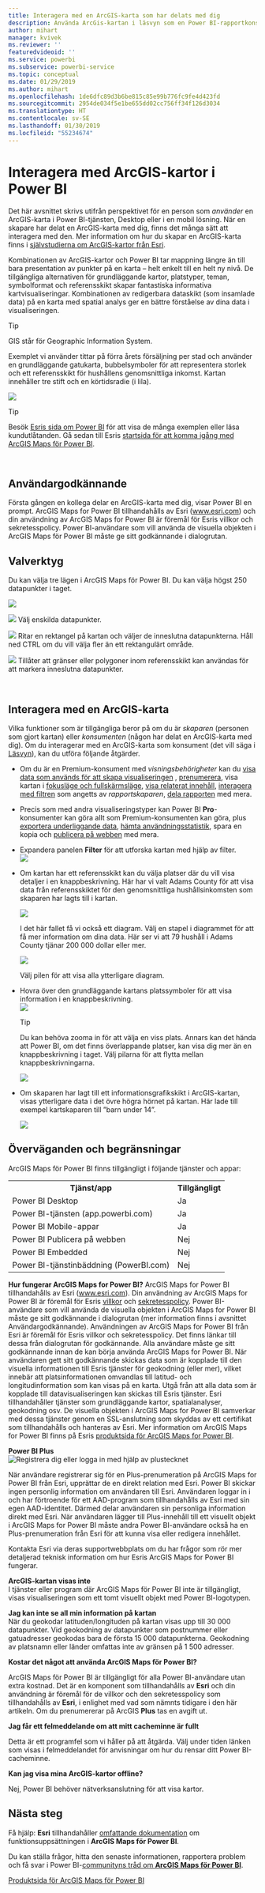 ```yaml
---
title: Interagera med en ArcGIS-karta som har delats med dig
description: Använda ArcGis-kartan i läsvyn som en Power BI-rapportkonsument
author: mihart
manager: kvivek
ms.reviewer: ''
featuredvideoid: ''
ms.service: powerbi
ms.subservice: powerbi-service
ms.topic: conceptual
ms.date: 01/29/2019
ms.author: mihart
ms.openlocfilehash: 1de6dfc89d3b6be815c85e99b776fc9fe4d423fd
ms.sourcegitcommit: 2954de034f5e1be655dd02cc756ff34f126d3034
ms.translationtype: HT
ms.contentlocale: sv-SE
ms.lasthandoff: 01/30/2019
ms.locfileid: "55234674"
---
```

# <a name="interacting-with-arcgis-maps-in-power-bi"></a>Interagera med ArcGIS-kartor i Power BI
Det här avsnittet skrivs utifrån perspektivet för en person som *använder* en ArcGIS-karta i Power BI-tjänsten, Desktop eller i en mobil lösning. När en skapare har delat en ArcGIS-karta med dig, finns det många sätt att interagera med den.  Mer information om hur du skapar en ArcGIS-karta finns i [självstudierna om ArcGIS-kartor från Esri](../visuals/power-bi-visualization-arcgis.md).

Kombinationen av ArcGIS-kartor och Power BI tar mappning längre än till bara presentation av punkter på en karta – helt enkelt till en helt ny nivå. De tillgängliga alternativen för grundläggande kartor, platstyper, teman, symbolformat och referensskikt skapar fantastiska informativa kartvisualiseringar. Kombinationen av redigerbara dataskikt (som insamlade data) på en karta med spatial analys ger en bättre förståelse av dina data i visualiseringen.

> [!TIP]
> GIS står för Geographic Information System.
> 

Exemplet vi använder tittar på förra årets försäljning per stad och använder en grundläggande gatukarta, bubbelsymboler för att representera storlek och ett referensskikt för hushållens genomsnittliga inkomst. Kartan innehåller tre stift och en körtidsradie (i lila).

![](media/power-bi-visualizations-arcgis/power-bi-arcgis-esri-new.png)

> [!TIP]
> Besök [Esris sida om Power BI](https://www.esri.com/powerbi) för att visa de många exemplen eller läsa kundutlåtanden. Gå sedan till Esris [startsida för att komma igång med ArcGIS Maps för Power BI](https://doc.arcgis.com/en/maps-for-powerbi/get-started/about-maps-for-power-bi.htm).
> 
> 

<br/>

## <a name="user-consent"></a>Användargodkännande
Första gången en kollega delar en ArcGIS-karta med dig, visar Power BI en prompt. ArcGIS Maps for Power BI tillhandahålls av Esri (www.esri.com) och din användning av ArcGIS Maps for Power BI är föremål för Esris villkor och sekretesspolicy. Power BI-användare som vill använda de visuella objekten i ArcGIS Maps för Power BI måste ge sitt godkännande i dialogrutan.

## <a name="selection-tools"></a>Valverktyg
Du kan välja tre lägen i ArcGIS Maps för Power BI. Du kan välja högst 250 datapunkter i taget.

![](media/power-bi-visualizations-arcgis/power-bi-esri-selection-tools2.png)

![](media/power-bi-visualizations-arcgis/power-bi-esri-selection-single2.png) Välj enskilda datapunkter.

![](media/power-bi-visualizations-arcgis/power-bi-esri-selection-marquee2.png) Ritar en rektangel på kartan och väljer de inneslutna datapunkterna. Håll ned CTRL om du vill välja fler än ett rektangulärt område.

![](media/power-bi-visualizations-arcgis/power-bi-esri-selection-reference-layer2.png) Tillåter att gränser eller polygoner inom referensskikt kan användas för att markera inneslutna datapunkter.

<br/>

## <a name="interacting-with-an-arcgis-map"></a>Interagera med en ArcGIS-karta
Vilka funktioner som är tillgängliga beror på om du är *skaparen* (personen som gjort kartan) eller *konsumenten* (någon har delat en ArcGIS-karta med dig). Om du interagerar med en ArcGIS-karta som konsument (det vill säga i [Läsvyn](end-user-reading-view.md)), kan du utföra följande åtgärder.

* Om du är en Premium-konsument med *visningsbehörigheter* kan du [visa data som används för att skapa visualiseringen](end-user-show-data.md) , [prenumerera](end-user-subscribe.md), visa kartan i [fokusläge och fullskärmsläge](end-user-focus.md), [visa relaterat innehåll](end-user-related.md), [interagera med filtren](end-user-report-filter.md) som angetts av *rapportskaparen*, [dela rapporten](../service-share-reports.md) med mera.

* Precis som med andra visualiseringstyper kan Power BI **Pro**-konsumenter kan göra allt som Premium-konsumenten kan göra, plus [exportera underliggande data](../visuals/power-bi-visualization-export-data.md), [hämta användningsstatistik](../service-usage-metrics.md), spara en kopia och [publicera på webben](../service-publish-to-web.md) med mera.

    
* Expandera panelen **Filter** för att utforska kartan med hjälp av filter.   
    ![](media/power-bi-visualizations-arcgis/power-bi-filter-newer.png)  
* Om kartan har ett referensskikt kan du välja platser där du vill visa detaljer i en knappbeskrivning. Här har vi valt Adams County för att visa data från referensskiktet för den genomsnittliga hushållsinkomsten som skaparen har lagts till i kartan.
  
    ![](media/power-bi-visualizations-arcgis/power-bi-reference-layer.png)  
  
    I det här fallet få vi också ett diagram. Välj en stapel i diagrammet för att få mer information om dina data. Här ser vi att 79 hushåll i Adams County tjänar 200 000 dollar eller mer.
  
    ![](media/power-bi-visualizations-arcgis/power-bi-tooltip-chart.png)
  
    Välj pilen för att visa alla ytterligare diagram.
* Hovra över den grundläggande kartans platssymboler för att visa information i en knappbeskrivning.     
  ![](media/power-bi-visualizations-arcgis/power-bi-arcgis-hover.png)
  
  > [!TIP]
  > Du kan behöva zooma in för att välja en viss plats.  Annars kan det hända att Power BI, om det finns överlappande platser, kan visa dig mer än en knappbeskrivning i taget. Välj pilarna för att flytta mellan knappbeskrivningarna.
  > 
  > ![](media/power-bi-visualizations-arcgis/power-bi-3-screens.png)
  > 
  > 
* Om skaparen har lagt till ett informationsgrafikskikt i ArcGIS-kartan, visas ytterligare data i det övre högra hörnet på kartan.  Här lade till exempel kartskaparen till ”barn under 14”.
  
    ![](media/power-bi-visualizations-arcgis/power-bi-demographics.png)

## <a name="considerations-and-limitations"></a>Överväganden och begränsningar
ArcGIS Maps för Power BI finns tillgängligt i följande tjänster och appar:

<table>
<tr><th>Tjänst/app</th><th>Tillgängligt</th></tr>
<tr>
<td>Power BI Desktop</td>
<td>Ja</td>
</tr>
<tr>
<td>Power BI-tjänsten (app.powerbi.com)</td>
<td>Ja</td>
</tr>
<tr>
<td>Power BI Mobile-appar</td>
<td>Ja</td>
</tr>
<tr>
<td>Power BI Publicera på webben</td>
<td>Nej</td>
</tr>
<tr>
<td>Power BI Embedded</td>
<td>Nej</td>
</tr>
<tr>
<td>Power BI-tjänstinbäddning (PowerBI.com)</td>
<td>Nej</td>
</tr>
</table>

**Hur fungerar ArcGIS Maps for Power BI?**
ArcGIS Maps for Power BI tillhandahålls av Esri (www.esri.com). Din användning av ArcGIS Maps for Power BI är föremål för Esris [villkor](https://go.microsoft.com/fwlink/?LinkID=8263222) och [sekretesspolicy](https://go.microsoft.com/fwlink/?LinkID=826323). Power BI-användare som vill använda de visuella objekten i ArcGIS Maps for Power BI måste ge sitt godkännande i dialogrutan (mer information finns i avsnittet Användargodkännande).  Användningen av ArcGIS Maps for Power BI från Esri är föremål för Esris villkor och sekretesspolicy. Det finns länkar till dessa från dialogrutan för godkännande. Alla användare måste ge sitt godkännande innan de kan börja använda ArcGIS Maps for Power BI. När användaren gett sitt godkännande skickas data som är kopplade till den visuella informationen till Esris tjänster för geokodning (eller mer), vilket innebär att platsinformationen omvandlas till latitud- och longitudinformation som kan visas på en karta. Utgå från att alla data som är kopplade till datavisualiseringen kan skickas till Esris tjänster. Esri tillhandahåller tjänster som grundläggande kartor, spatialanalyser, geokodning osv. De visuella objekten i ArcGIS Maps for Power BI samverkar med dessa tjänster genom en SSL-anslutning som skyddas av ett certifikat som tillhandahålls och hanteras av Esri. Mer information om ArcGIS Maps for Power BI finns på Esris [produktsida för ArcGIS Maps for Power BI](https://www.esri.com/powerbi).

**Power BI Plus**    
![Registrera dig eller logga in med hjälp av plustecknet](media/power-bi-visualizations-arcgis/power-bi-plus.png)

När användare registrerar sig för en Plus-prenumeration på ArcGIS Maps for Power BI från Esri, upprättar de en direkt relation med Esri. Power BI skickar ingen personlig information om användaren till Esri. Användaren loggar in i och har förtroende för ett AAD-program som tillhandahålls av Esri med sin egen AAD-identitet. Därmed delar användaren sin personliga information direkt med Esri. När användaren lägger till Plus-innehåll till ett visuellt objekt i ArcGIS Maps for Power BI måste andra Power BI-användare också ha en Plus-prenumeration från Esri för att kunna visa eller redigera innehållet. 

Kontakta Esri via deras supportwebbplats om du har frågor som rör mer detaljerad teknisk information om hur Esris ArcGIS Maps for Power BI fungerar.

**ArcGIS-kartan visas inte**    
I tjänster eller program där ArcGIS Maps för Power BI inte är tillgängligt, visas visualiseringen som ett tomt visuellt objekt med Power BI-logotypen.

**Jag kan inte se all min information på kartan**    
När du geokodar latituden/longituden på kartan visas upp till 30 000 datapunkter. Vid geokodning av datapunkter som postnummer eller gatuadresser geokodas bara de första 15 000 datapunkterna. Geokodning av platsnamn eller länder omfattas inte av gränsen på 1 500 adresser.

**Kostar det något att använda ArcGIS Maps för Power BI?**

ArcGIS Maps för Power BI är tillgängligt för alla Power BI-användare utan extra kostnad. Det är en komponent som tillhandahålls av **Esri** och din användning är föremål för de villkor och den sekretesspolicy som tillhandahålls av **Esri**, i enlighet med vad som nämnts tidigare i den här artikeln. Om du prenumererar på ArcGIS **Plus** tas en avgift ut.

**Jag får ett felmeddelande om att mitt cacheminne är fullt**

Detta är ett programfel som vi håller på att åtgärda.  Välj under tiden länken som visas i felmeddelandet för anvisningar om hur du rensar ditt Power BI-cacheminne.

**Kan jag visa mina ArcGIS-kartor offline?**

Nej, Power BI behöver nätverksanslutning för att visa kartor.

## <a name="next-steps"></a>Nästa steg
Få hjälp: **Esri** tillhandahåller [omfattande dokumentation](https://go.microsoft.com/fwlink/?LinkID=828772) om funktionsuppsättningen i **ArcGIS Maps för Power BI**.

Du kan ställa frågor, hitta den senaste informationen, rapportera problem och få svar i Power BI-[communityns tråd om **ArcGIS Maps för Power BI**](https://go.microsoft.com/fwlink/?LinkID=828771).


[Produktsida för ArcGIS Maps för Power BI](https://www.esri.com/powerbi)
